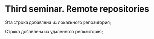 # Third seminar. Remote repositories

Эта строка добавлена из локального репозитория;

Строка добавлена из удаленного репозитория;
